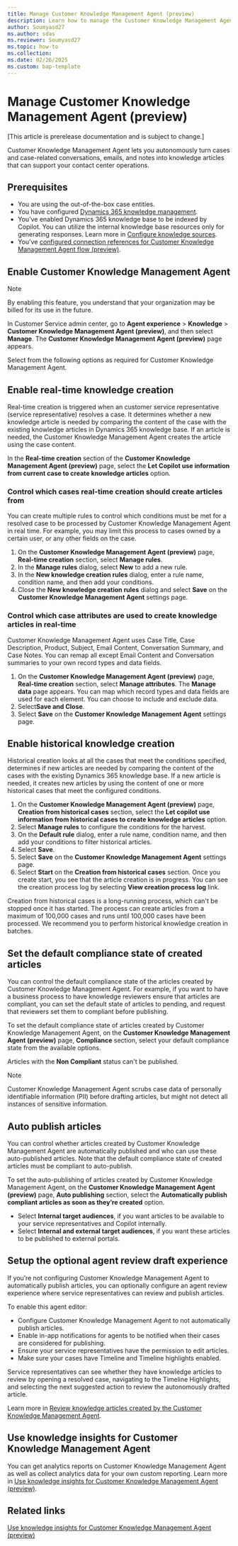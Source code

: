 ```yaml
---
title: Manage Customer Knowledge Management Agent (preview)
description: Learn how to manage the Customer Knowledge Management Agent to autonomously create knowledge articles from cases and related communications.
author: Soumyasd27
ms.author: sdas
ms.reviewer: Soumyasd27
ms.topic: how-to
ms.collection: 
ms.date: 02/26/2025
ms.custom: bap-template
---
```


# Manage Customer Knowledge Management Agent (preview)

[This article is prerelease documentation and is subject to change.]

Customer Knowledge Management Agent lets you autonomously turn cases and case-related conversations, emails, and notes into knowledge articles that can support your contact center operations. 

## Prerequisites

- You are using the out-of-the-box case entities.
- You have configured [Dynamics 365 knowledge management](set-up-knowledge-management-embedded-knowledge-search.md#configure-knowledge-management).
- You’ve enabled Dynamics 365 knowledge base to be indexed by Copilot. You can utilize the internal knowledge base resources only for generating responses. Learn more in [Configure knowledge sources](copilot-enable-help-pane.md#configure-knowledge-sources).
- You’ve [configured connection references for Customer Knowledge Management Agent flow (preview)](admin-km-agent-connections.md#configure-connection-references-for-customer-knowledge-management-agent-flow-preview).

## Enable Customer Knowledge Management Agent

> [!NOTE]
> By enabling this feature, you understand that your organization may be billed for its use in the future.

In Customer Service admin center, go to **Agent experience** > **Knowledge** > **Customer Knowledge Management Agent (preview)**, and then select **Manage**. The **Customer Knowledge Management Agent (preview)** page appears.

Select from the following options as required for Customer Knowledge Management Agent.

## Enable real-time knowledge creation

Real-time creation is triggered when an customer service representative (service representative) resolves a case. It determines whether a new knowledge article is needed by comparing the content of the case with the existing knowledge articles in Dynamics 365 knowledge base. If an article is needed, the Customer Knowledge Management Agent creates the article using the case content.  

In the **Real-time creation** section of the **Customer Knowledge Management Agent (preview)** page, select the **Let Copilot use information from current case to create knowledge articles** option.

### Control which cases real-time creation should create articles from 

You can create multiple rules to control which conditions must be met for a resolved case to be processed by Customer Knowledge Management Agent in real time. For example, you may limit this process to cases owned by a certain user, or any other fields on the case.  

1. On the **Customer Knowledge Management Agent (preview)** page, **Real-time creation** section, select **Manage rules**.
1. In the **Manage rules** dialog, select **New** to add a new rule.
1. In the **New knowledge creation rules** dialog, enter a rule name, condition name, and then add your conditions.
1. Close the **New knowledge creation rules** dialog and select **Save** on the **Customer Knowledge Management Agent** settings page.

### Control which case attributes are used to create knowledge articles in real-time  

Customer Knowledge Management Agent uses Case Title, Case Description, Product, Subject, Email Content, Conversation Summary, and Case Notes. You can remap all except Email Content and Conversation summaries to your own record types and data fields.  
 
1. On the **Customer Knowledge Management Agent (preview)** page, **Real-time creation** section, select **Manage attributes**. The **Manage data** page appears. 
You can map which record types and data fields are used for each element. You can choose to include and exclude data.
1. Select**Save and Close**.
1. Select **Save** on the **Customer Knowledge Management Agent** settings page.

## Enable historical knowledge creation

Historical creation looks at all the cases that meet the conditions specified, determines if new articles are needed by comparing the content of the cases with the existing Dynamics 365 knowledge base. If a new article is needed, it creates new articles by using the content of one or more historical cases that meet the configured conditions.  

1. On the **Customer Knowledge Management Agent (preview)** page, **Creation from historical cases** section, select the **Let copilot use information from historical cases to create knowledge articles** option.
1. Select **Manage rules** to configure the conditions for the harvest.
1. On the **Default rule** dialog, enter a rule name, condition name, and then add your conditions to filter historical articles.
1. Select **Save**.
1. Select **Save** on the **Customer Knowledge Management Agent** settings page.
1. Select **Start** on the **Creation from historical cases** section. 
Once you create start, you see that the article creation is in progress. You can see the creation process log by selecting **View creation process log** link.

Creation from historical cases is a long-running process, which can't be stopped once it has started. The process can create articles from a maximum of 100,000 cases and runs until 100,000 cases have been processed. We recommend you to perform historical knowledge creation in batches. 

## Set the default compliance state of created articles

You can control the default compliance state of the articles created by Customer Knowledge Management Agent. For example, if you want to have a business process to have knowledge reviewers ensure that articles are compliant, you can set the default state of articles to pending, and request that reviewers set them to compliant before publishing.  

To set the default compliance state of articles created by Customer Knowledge Management Agent, on the **Customer Knowledge Management Agent (preview)** page, **Compliance** section, select your default compliance state from the available options.

Articles with the **Non Compliant** status can't be published.

> [!NOTE]
> Customer Knowledge Management Agent scrubs case data of personally identifiable information (PII) before drafting articles, but might not detect all instances of sensitive information.

## Auto publish articles

You can control whether articles created by Customer Knowledge Management Agent are automatically published and who can use these auto-published articles. Note that the default compliance state of created articles must be compliant to auto-publish.  

To set the auto-publishing of articles created by Customer Knowledge Management Agent, on the **Customer Knowledge Management Agent (preview)** page, **Auto publishing** section, select the **Automatically publish compliant articles as soon as they’re created** option.

- Select **Internal target audiences**, if you want articles to be available to your service representatives and Copilot internally. 
- Select **Internal and external target audiences**, if you want these articles to be published to external portals.

## Setup the optional agent review draft experience

If you’re not configuring Customer Knowledge Management Agent to automatically publish articles, you can optionally configure an agent review experience where service representatives can review and publish articles.

To enable this agent editor: 

- Configure Customer Knowledge Management Agent to not automatically publish articles.
- Enable in-app notifications for agents to be notified when their cases are considered for publishing.
- Ensure your service representatives have the permission to edit articles.
- Make sure your cases have Timeline and Timeline highlights enabled.

Service representatives can see whether they have knowledge articles to review by opening a resolved case, navigating to the Timeline Highlights, and selecting the next suggested action to review the autonomously drafted article.

Learn more in [Review knowledge articles created by the Customer Knowledge Management Agent](../use/admin-km-agent-review.md#review-knowledge-articles-created-by-the-customer-knowledge-management-agent).

## Use knowledge insights for Customer Knowledge Management Agent

You can get analytics reports on Customer Knowledge Management Agent as well as collect analytics data for your own custom reporting. Learn more in [Use knowledge insights for Customer Knowledge Management Agent (preview)](../use/admin-km-agent-insights.md#use-knowledge-insights-for-customer-knowledge-management-agent-preview).

## Related links

[Use knowledge insights for Customer Knowledge Management Agent (preview)](../use/admin-km-agent-insights.md#use-knowledge-insights-for-customer-knowledge-management-agent-preview)




